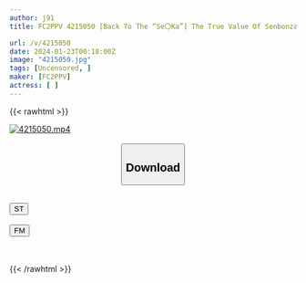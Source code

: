 ```yaml
---
author: j91
title: FC2PPV 4215050 [Back To The “Se〇Ka”] The True Value Of Senbonzakura. The Ultimate Beauty That Blows Away The Rationality Of Men On Earth. For 2 Hours And 40 Minutes, You Will Be Immersed In The Exquisite Looks Of Korean Idols And The Amazing Bodies That Make You Look Young. Sana 20 Years Old

url: /v/4215050
date: 2024-01-23T00:18:00Z
image: "4215050.jpg"
tags: [Uncensored, ]
maker: [FC2PPV]
actress: [ ]
---
```



{{< rawhtml >}}

<div class="video" data-videoid="dPkBgq81J7ckK8R">
    <a href="javascript:;">
        <img src="/v/4215050/4215050.jpg" width="WIDTH" height="HEIGHT" alt="4215050.mp4" loading="lazy">
    </a>
</div>

<script type="text/javascript" src="https://j91.asia/asset/on-demand-st.js"></script>

<br>
  <link rel="stylesheet" href="https://j91.asia/asset/bs5.css">
  
  <center>
  <button class="btn btn-primary" type="button" data-bs-toggle="collapse" data-bs-target=".multi-collapse" aria-expanded="false" aria-controls="multiCollapseExample1 multiCollapseExample2"><h2>Download</h2></button></center>
</p>
<div class="row">
  <div class="col">
    <div class="collapse multi-collapse" id="multiCollapseExample1">
      <div class="card card-body">
	      	      <br>
<div class="buttons">  
<a href="https://streamtape.to/v/dPkBgq81J7ckK8R" target="_blank"><button class="btn-hover color-3"><i class="fa fa-download"></i> ST</button></a></div>
    </div>
  </div>
</div>
  <div class="col">
    <div class="collapse multi-collapse" id="multiCollapseExample2">
      <div class="card card-body">
	      <br>
<div class="buttons">
    <a href="https://filemoon.sx/d/6sb0yhpoumtp" target="_blank"><button class="btn-hover color-8"><i class="fa fa-download"></i> FM</button></a></div>
<br><br>
      </div>
    </div>
  </div>
</div>

{{< /rawhtml >}}
